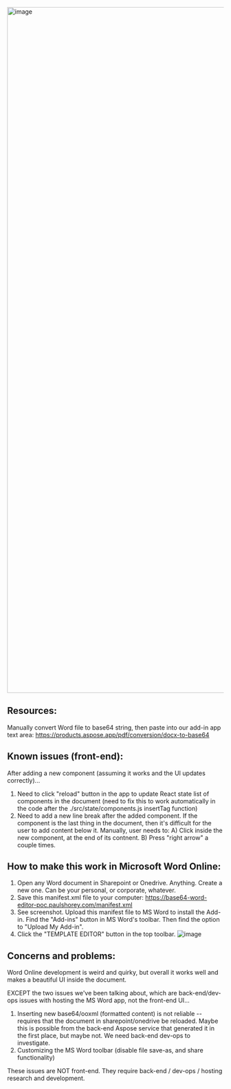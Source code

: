 <img width="1594" alt="image" src="https://github.com/paulshorey/word-editor-poc/assets/7524065/0d2c468e-c5d8-4281-a4fc-de4b19ab1c66">

## Resources:

Manually convert Word file to base64 string, then paste into our add-in app text area:
https://products.aspose.app/pdf/conversion/docx-to-base64

## Known issues (front-end):
After adding a new component (assuming it works and the UI updates correctly)...

1. Need to click "reload" button in the app to update React state list of components in the document (need to fix this to work automatically in the code after the ./src/state/components.js insertTag function)
2. Need to add a new line break after the added component. If the component is the last thing in the document, then it's difficult for the user to add content below it. Manually, user needs to: A) Click inside the new component, at the end of its contnent. B) Press "right arrow" a couple times.

## How to make this work in Microsoft Word Online:

1. Open any Word document in Sharepoint or Onedrive. Anything. Create a new one. Can be your personal, or corporate, whatever.
2. Save this manifest.xml file to your computer: https://base64-word-editor-poc.paulshorey.com/manifest.xml
3. See screenshot. Upload this manifest file to MS Word to install the Add-in. Find the "Add-ins" button in MS Word's toolbar. Then find the option to "Upload My Add-in".
4. Click the "TEMPLATE EDITOR" button in the top toolbar.
![image](https://github.com/paulshorey/word-editor-poc/assets/7524065/44eadb91-c688-4e34-a572-3a2821ca5fc2)

## Concerns and problems:

Word Online development is weird and quirky, but overall it works well and makes a beautiful UI inside the document.

EXCEPT the two issues we've been talking about, which are back-end/dev-ops issues with hosting the MS Word app, not the front-end UI...

1. Inserting new base64/ooxml (formatted content) is not reliable -- requires that the document in sharepoint/onedrive be reloaded. Maybe this is possible from the back-end Aspose service that generated it in the first place, but maybe not. We need back-end dev-ops to investigate.
2. Customizing the MS Word toolbar (disable file save-as, and share functionality)

These issues are NOT front-end. They require back-end / dev-ops / hosting research and development.
